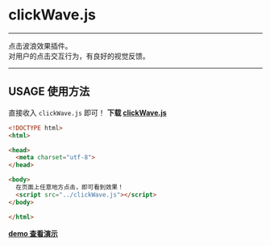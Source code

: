 # clickWave.js

__________________

点击波浪效果插件。  
对用户的点击交互行为，有良好的视觉反馈。

__________________

## USAGE 使用方法

直接收入 `clickWave.js` 即可！ **下载 [clickWave.js](https://cdn.rawgit.com/wusfen/clickWave.js/master/clickWave.js)**

```html
<!DOCTYPE html>
<html>

<head>
  <meta charset="utf-8">
</head>

<body>
  在页面上任意地方点击，即可看到效果！
  <script src="../clickWave.js"></script>
</body>

</html>
```

**[demo 查看演示](https://cdn.rawgit.com/wusfen/clickWave.js/master/example/demo.html)**
